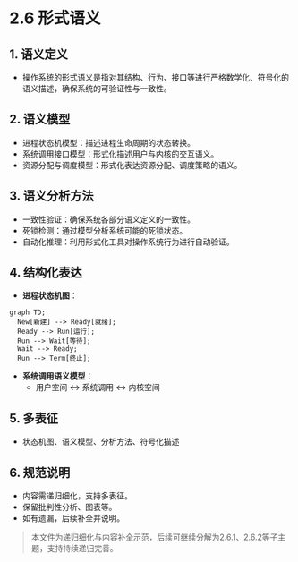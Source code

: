 # 2.6 形式语义

## 1. 语义定义

- 操作系统的形式语义是指对其结构、行为、接口等进行严格数学化、符号化的语义描述，确保系统的可验证性与一致性。

## 2. 语义模型

- 进程状态机模型：描述进程生命周期的状态转换。
- 系统调用接口模型：形式化描述用户与内核的交互语义。
- 资源分配与调度模型：形式化表达资源分配、调度策略的语义。

## 3. 语义分析方法

- 一致性验证：确保系统各部分语义定义的一致性。
- 死锁检测：通过模型分析系统可能的死锁状态。
- 自动化推理：利用形式化工具对操作系统行为进行自动验证。

## 4. 结构化表达

- **进程状态机图**：

```mermaid
graph TD;
  New[新建] --> Ready[就绪];
  Ready --> Run[运行];
  Run --> Wait[等待];
  Wait --> Ready;
  Run --> Term[终止];
```

- **系统调用语义模型**：
  - 用户空间 <-> 系统调用 <-> 内核空间

## 5. 多表征

- 状态机图、语义模型、分析方法、符号化描述

## 6. 规范说明

- 内容需递归细化，支持多表征。
- 保留批判性分析、图表等。
- 如有遗漏，后续补全并说明。

> 本文件为递归细化与内容补全示范，后续可继续分解为2.6.1、2.6.2等子主题，支持持续递归完善。
